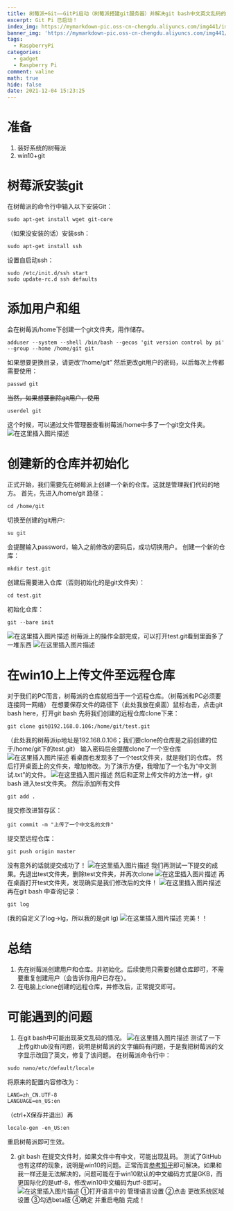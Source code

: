 ```yaml
---
title: 树莓派+Git——GitPi启动（树莓派搭建git服务器）并解决git bash中文英文乱码的问题
excerpt: Git Pi 已启动！
index_img: https://mymarkdown-pic.oss-cn-chengdu.aliyuncs.com/img441/image-20211204151836098.png
banner_img: 'https://mymarkdown-pic.oss-cn-chengdu.aliyuncs.com/img441/1638523690670.jpg'
tags:
  - RaspberryPi
categories:
  - gadget
  - Raspberry Pi
comment: valine
math: true
hide: false
date: 2021-12-04 15:23:25
---
```


# 准备
1. 装好系统的树莓派
2. win10+git

# 树莓派安装git
在树莓派的命令行中输入以下安装Git：
```
sudo apt-get install wget git-core
```
（如果没安装的话）安装ssh：
```
sudo apt-get install ssh
```
设置自启动ssh：
```
sudo /etc/init.d/ssh start
sudo update-rc.d ssh defaults
```
# 添加用户和组
会在树莓派/home下创建一个git文件夹，用作储存。
```
adduser --system --shell /bin/bash --gecos 'git version control by pi' --group --home /home/git git
```
如果想要更换目录，请更改”/home/git”
然后更改git用户的密码，以后每次上传都需要使用：
```
passwd git
```
~~当然，如果想要删除git用户，使用~~
```
userdel git
```
这个时候，可以通过文件管理器查看树莓派/home中多了一个git空文件夹。
![在这里插入图片描述](https://mymarkdown-pic.oss-cn-chengdu.aliyuncs.com/img441/20200810110631578.png)
# 创建新的仓库并初始化
正式开始，我们需要先在树莓派上创建一个新的仓库。这就是管理我们代码的地方。
首先，先进入/home/git 路径：
```
cd /home/git
```
切换至创建的git用户:
```
su git
```
会提醒输入password，输入之前修改的密码后，成功切换用户。
创建一个新的仓库：
```
mkdir test.git
```
创建后需要进入仓库（否则初始化的是git文件夹）：
```
cd test.git
```
初始化仓库：
```
git --bare init
```
![在这里插入图片描述](https://mymarkdown-pic.oss-cn-chengdu.aliyuncs.com/img441/20200810111257618.png)
树莓派上的操作全部完成，可以打开test.git看到里面多了一堆东西
![在这里插入图片描述](https://mymarkdown-pic.oss-cn-chengdu.aliyuncs.com/img441/20200810111347786.png)
# 在win10上上传文件至远程仓库
对于我们的PC而言，树莓派的仓库就相当于一个远程仓库。（树莓派和PC必须要连接同一网络）
在想要保存文件的路径下（此处我放在桌面）鼠标右击，点击git bash here，打开git bash
先将我们创建的远程仓库clone下来：
```
git clone git@192.168.0.106:/home/git/test.git
```
（此处我的树莓派ip地址是192.168.0.106；我们要clone的仓库是之前创建的位于/home/git下的test.git）
输入密码后会提醒clone了一个空仓库
![在这里插入图片描述](https://mymarkdown-pic.oss-cn-chengdu.aliyuncs.com/img441/20200810111947936.png)
看桌面也发现多了一个test文件夹，就是我们的仓库。
然后打开桌面上的文件夹，增加修改。为了演示方便，我增加了一个名为“中文测试.txt”的文件。
![在这里插入图片描述](https://mymarkdown-pic.oss-cn-chengdu.aliyuncs.com/img441/202008101121278.png)
然后和正常上传文件的方法一样，git bash 进入test文件夹。
然后添加所有文件
```
git add .
```
提交修改进暂存区：
```
git commit -m "上传了一个中文名的文件"
```
提交至远程仓库：
```
git push origin master
```
没有意外的话就提交成功了！
![在这里插入图片描述](https://mymarkdown-pic.oss-cn-chengdu.aliyuncs.com/img441/20200810112438991.png)
我们再测试一下提交的成果。先退出test文件夹，删除test文件夹，并再次clone
![在这里插入图片描述](https://mymarkdown-pic.oss-cn-chengdu.aliyuncs.com/img441/2020081011261574.png)
再在桌面打开test文件夹，发现确实是我们修改后的文件！
![在这里插入图片描述](https://mymarkdown-pic.oss-cn-chengdu.aliyuncs.com/img441/20200810112701796.png)
再在git bash 中查询记录：
```
git log 
```
(我的自定义了log->lg，所以我的是git lg)
![在这里插入图片描述](https://mymarkdown-pic.oss-cn-chengdu.aliyuncs.com/img441/20200810112837354.png)
完美！！

# 总结
1. 先在树莓派创建用户和仓库。并初始化。后续使用只需要创建仓库即可，不需要重复创建用户（会告诉你用户已存在）。
2. 在电脑上clone创建的远程仓库，并修改后，正常提交即可。

# 可能遇到的问题
1. 在git bash中可能出现英文乱码的情况。
![在这里插入图片描述](https://mymarkdown-pic.oss-cn-chengdu.aliyuncs.com/img441/20200810113458404.png)
测试了一下上传github没有问题，说明是树莓派的文字编码有问题，于是我把树莓派的文字显示改回了英文，修复了该问题。
在树莓派命令行中：
```
sudo nano/etc/default/locale 
```
将原来的配置内容修改为：
```
LANG=zh_CN.UTF-8
LANGUAGE=en_US:en
```
（ctrl+X保存并退出）再
```
locale-gen -en_US:en
```
重启树莓派即可生效。

2. git bash 在提交文件时，如果文件中有中文，可能出现乱码。
测试了GitHub也有这样的现象，说明是win10的问题。正常而言[参考知乎](https://zhuanlan.zhihu.com/p/91741156)即可解决。如果和我一样还是无法解决的，问题可能在于win10默认的中文编码方式是GKB，而更国际化的是utf-8，修改win10中文编码为utf-8即可。![在这里插入图片描述](https://mymarkdown-pic.oss-cn-chengdu.aliyuncs.com/img441/20200810114350471.png)
①打开语言中的 管理语言设置
②点击 更改系统区域设置
③勾选beta版
④确定 并重启电脑 完成！
